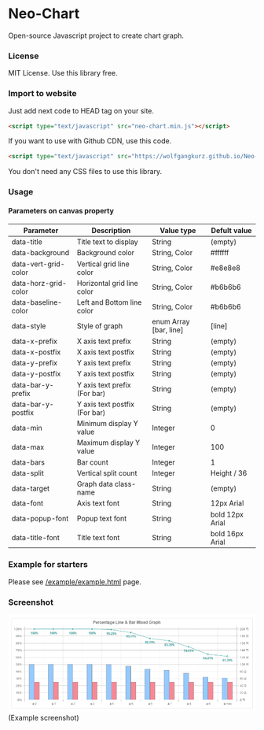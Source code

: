 # Neo-Chart
Open-source Javascript project to create chart graph.

### License
MIT License. Use this library free.

### Import to website
Just add next code to HEAD tag on your site.
``` html
<script type="text/javascript" src="neo-chart.min.js"></script>
```

If you want to use with Github CDN, use this code.
``` html
<script type="text/javascript" src="https://wolfgangkurz.github.io/Neo-Chart/neo-chart.min.js"></script>
```

You don't need any CSS files to use this library.

### Usage
#### Parameters on canvas property
| Parameter               | Description                      | Value type                | Defult value       |
| ---------------------- | ----------------------------- | ----------------------- | ------------------ |
| data-title                | Title text to display            | String                      | (empty)             |
| data-background     | Background color              | String, Color             | #ffffff                |
| data-vert-grid-color  | Vertical grid line color       | String, Color             | #e8e8e8             |
| data-horz-grid-color | Horizontal grid line color   | String, Color             | #b6b6b6            |
| data-baseline-color   | Left and Bottom line color | String, Color             | #b6b6b6            |
| data-style                | Style of graph                 | enum Array [bar, line] | [line]                 |
| data-x-prefix            | X axis text prefix              | String                      | (empty)              |
| data-x-postfix          | X axis text postfix             | String                      | (empty)              |
| data-y-prefix            | Y axis text prefix              | String                      | (empty)              |
| data-y-postfix          | Y axis text postfix             | String                      | (empty)              |
| data-bar-y-prefix      | Y axis text prefix (For bar)  | String                      | (empty)              |
| data-bar-y-postfix    | Y axis text postfix (For bar) | String                      | (empty)              |
| data-min                | Minimum display Y value   | Integer                     | 0                       |
| data-max                | Maximum display Y value  | Integer                     | 100                   |
| data-bars                | Bar count                        | Integer                     | 1                       |
| data-split                | Vertical split count            | Integer                     | Height / 36         |
| data-target              | Graph data class-name      | String                      | (empty)               |
| data-font                | Axis text font                   | String                      | 12px Arial            |
| data-popup-font      | Popup text font                | String                      | bold 12px Arial     |
| data-title-font          | Title text font                   | String                      | bold 16px Arial     |

### Example for starters
Please see [/example/example.html](https://github.com/WolfgangKurz/Neo-Chart/blob/master/example/example.html) page.

### Screenshot
![Example screenshot](https://raw.githubusercontent.com/WolfgangKurz/Neo-Chart/master/example/example.PNG)
(Example screenshot)

